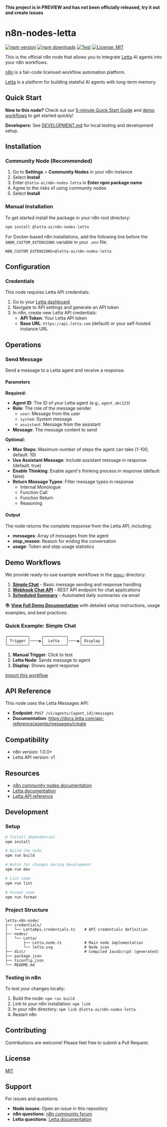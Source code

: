 **This project is in PREVIEW and has not been officially released, try it out and create issues**


# n8n-nodes-letta

[![npm version](https://img.shields.io/npm/v/@letta-ai/n8n-nodes-letta.svg)](https://www.npmjs.com/package/@letta-ai/n8n-nodes-letta)
[![npm downloads](https://img.shields.io/npm/dm/@letta-ai/n8n-nodes-letta.svg)](https://www.npmjs.com/package/@letta-ai/n8n-nodes-letta)
[![Test](https://github.com/letta-ai/letta-n8n-node/actions/workflows/test.yml/badge.svg)](https://github.com/letta-ai/letta-n8n-node/actions/workflows/test.yml)
[![License: MIT](https://img.shields.io/badge/License-MIT-yellow.svg)](https://opensource.org/licenses/MIT)


This is the official n8n node that allows you to integrate [Letta](https://letta.com) AI agents into your n8n workflows.

[n8n](https://n8n.io/) is a fair-code licensed workflow automation platform.

[Letta](https://letta.com) is a platform for building stateful AI agents with long-term memory.

## Quick Start

**New to this node?** Check out our [5-minute Quick Start Guide](demo/QUICKSTART.md) and [demo workflows](demo/) to get started quickly!

**Developers:** See [DEVELOPMENT.md](DEVELOPMENT.md) for local testing and development setup.

## Installation

### Community Node (Recommended)

1. Go to **Settings** > **Community Nodes** in your n8n instance
2. Select **Install**
3. Enter `@letta-ai/n8n-nodes-letta` in **Enter npm package name**
4. Agree to the risks of using community nodes
5. Select **Install**

### Manual Installation

To get started install the package in your n8n root directory:

```bash
npm install @letta-ai/n8n-nodes-letta
```

For Docker-based n8n installations, add the following line before the `$N8N_CUSTOM_EXTENSIONS` variable in your `.env` file:

```env
N8N_CUSTOM_EXTENSIONS=@letta-ai/n8n-nodes-letta
```

## Configuration

### Credentials

This node requires Letta API credentials:

1. Go to your [Letta dashboard](https://app.letta.com)
2. Navigate to API settings and generate an API token
3. In n8n, create new Letta API credentials:
   - **API Token**: Your Letta API token
   - **Base URL**: `https://api.letta.com` (default) or your self-hosted instance URL

## Operations

### Send Message

Send a message to a Letta agent and receive a response.

#### Parameters

**Required:**
- **Agent ID**: The ID of your Letta agent (e.g., `agent_abc123`)
- **Role**: The role of the message sender
  - `user`: Message from the user
  - `system`: System message
  - `assistant`: Message from the assistant
- **Message**: The message content to send

**Optional:**
- **Max Steps**: Maximum number of steps the agent can take (1-100, default: 10)
- **Use Assistant Message**: Include assistant message in response (default: true)
- **Enable Thinking**: Enable agent's thinking process in response (default: false)
- **Return Message Types**: Filter message types in response
  - Internal Monologue
  - Function Call
  - Function Return
  - Reasoning

#### Output

The node returns the complete response from the Letta API, including:
- **messages**: Array of messages from the agent
- **stop_reason**: Reason for ending the conversation
- **usage**: Token and step usage statistics

## Demo Workflows

We provide ready-to-use example workflows in the [`demo/`](demo/) directory:

1. **[Simple Chat](demo/workflows/simple-chat.json)** - Basic message sending and response handling
2. **[Webhook Chat API](demo/workflows/webhook-chat.json)** - REST API endpoint for chat applications
3. **[Scheduled Summary](demo/workflows/scheduled-summary.json)** - Automated daily summaries via email

📚 **[View Full Demo Documentation](demo/README.md)** with detailed setup instructions, usage examples, and best practices.

### Quick Example: Simple Chat

```
┌─────────┐     ┌──────────┐     ┌─────────┐
│ Trigger │────▶│  Letta   │────▶│ Display │
└─────────┘     └──────────┘     └─────────┘
```

1. **Manual Trigger**: Click to test
2. **Letta Node**: Sends message to agent
3. **Display**: Shows agent response

[Import this workflow](demo/workflows/simple-chat.json)

## API Reference

This node uses the Letta Messages API:
- **Endpoint**: `POST /v1/agents/{agent_id}/messages`
- **Documentation**: https://docs.letta.com/api-reference/agents/messages/create

## Compatibility

- n8n version: 1.0.0+
- Letta API version: v1

## Resources

- [n8n community nodes documentation](https://docs.n8n.io/integrations/community-nodes/)
- [Letta documentation](https://docs.letta.com)
- [Letta API reference](https://docs.letta.com/api-reference)

## Development

### Setup

```bash
# Install dependencies
npm install

# Build the node
npm run build

# Watch for changes during development
npm run dev

# Lint code
npm run lint

# Format code
npm run format
```

### Project Structure

```
letta-n8n-node/
├── credentials/
│   └── LettaApi.credentials.ts    # API credentials definition
├── nodes/
│   └── Letta/
│       ├── Letta.node.ts          # Main node implementation
│       └── letta.svg              # Node icon
├── dist/                          # Compiled JavaScript (generated)
├── package.json
├── tsconfig.json
└── README.md
```

### Testing in n8n

To test your changes locally:

1. Build the node: `npm run build`
2. Link to your n8n installation: `npm link`
3. In your n8n directory: `npm link @letta-ai/n8n-nodes-letta`
4. Restart n8n

## Contributing

Contributions are welcome! Please feel free to submit a Pull Request.

## License

[MIT](LICENSE.md)

## Support

For issues and questions:
- **Node issues**: Open an issue in this repository
- **n8n questions**: [n8n community forum](https://community.n8n.io)
- **Letta questions**: [Letta documentation](https://docs.letta.com)

